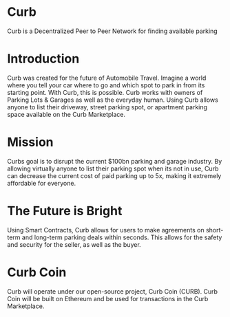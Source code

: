 # Curb
Curb is a Decentralized Peer to Peer Network for finding available parking

# Introduction
Curb was created for the future of Automobile Travel. Imagine a world where you tell your car where to go and which spot to park in from its starting point. With Curb, this is possible. Curb works with owners of Parking Lots & Garages as well as the everyday human. Using Curb allows anyone to list their driveway, street parking spot, or apartment parking space available on the Curb Marketplace.

# Mission
Curbs goal is to disrupt the current $100bn parking and garage industry. By allowing virtually anyone to list their parking spot when its not in use, Curb can decrease the current cost of paid parking up to 5x, making it extremely affordable for everyone.

# The Future is Bright
Using Smart Contracts, Curb allows for users to make agreements on short-term and long-term parking deals within seconds. This allows for the safety and security for the seller, as well as the buyer. 

# Curb Coin
Curb will operate under our open-source project, Curb Coin (CURB). Curb Coin will be built on Ethereum and be used for transactions in the Curb Marketplace.
